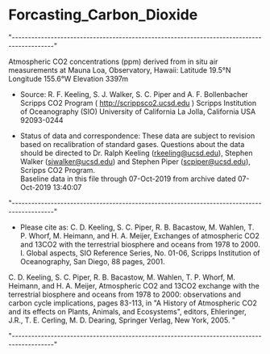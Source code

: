 # Forcasting_Carbon_Dioxide

"-------------------------------------------------------------------------------------------"

Atmospheric CO2 concentrations (ppm) derived from in situ air measurements at Mauna Loa, Observatory, Hawaii: Latitude 19.5°N Longitude 155.6°W Elevation 3397m

- Source: R. F. Keeling, S. J. Walker, S. C. Piper and A. F. Bollenbacher Scripps CO2 Program ( http://scrippsco2.ucsd.edu )            Scripps Institution of Oceanography (SIO) University of California La Jolla, California USA 92093-0244                                    

- Status of data and correspondence:
These data are subject to revision based on recalibration of standard gases. Questions about the data should be directed to Dr. Ralph Keeling (rkeeling@ucsd.edu), Stephen Walker (sjwalker@ucsd.edu) and Stephen Piper (scpiper@ucsd.edu), Scripps CO2 Program.            
Baseline data in this file through 07-Oct-2019 from archive dated 07-Oct-2019 13:40:07

"-------------------------------------------------------------------------------------------"

- Please cite as:
C. D. Keeling, S. C. Piper, R. B. Bacastow, M. Wahlen, T. P. Whorf, M. Heimann, and H. A. Meijer, Exchanges of atmospheric CO2 and 13CO2 with the terrestrial biosphere and oceans from 1978 to 2000.  I. Global aspects, SIO Reference Series, No. 01-06, Scripps Institution of Oceanography, San Diego, 88 pages, 2001.

C. D. Keeling, S. C. Piper, R. B. Bacastow, M. Wahlen, T. P. Whorf, M. Heimann, and H. A. Meijer, Atmospheric CO2 and 13CO2 exchange with the terrestrial biosphere and oceans from 1978 to 2000: observations and carbon cycle implications, pages 83-113, in "A History of Atmospheric CO2 and its effects on Plants, Animals, and Ecosystems", editors, Ehleringer, J.R., T. E. Cerling, M. D. Dearing, Springer Verlag, New York, 2005.                                                                          "

"-------------------------------------------------------------------------------------------"

